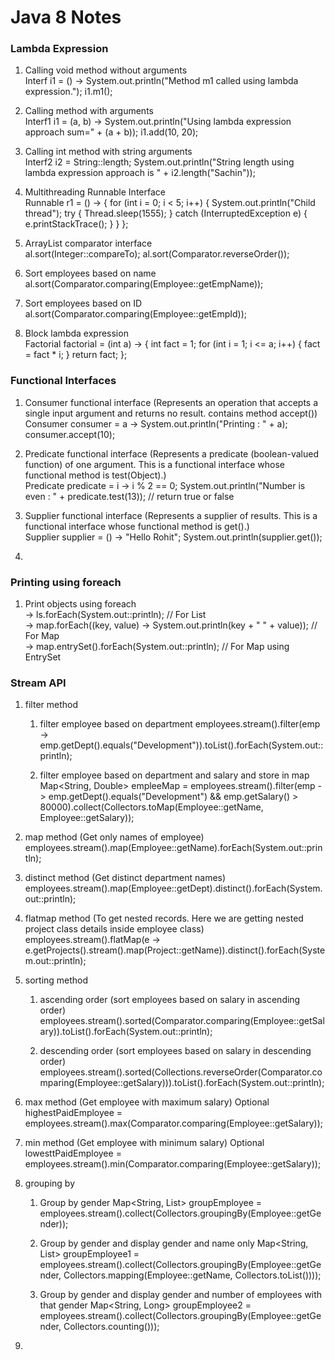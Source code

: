 # Java 8 Notes #

### Lambda Expression
1. Calling void method without arguments    
   Interf i1 = () -> System.out.println("Method m1 called using lambda expression.");
   i1.m1();

2. Calling method with arguments  
   Interf1 i1 = (a, b) -> System.out.println("Using lambda expression approach sum=" + (a + b));
   i1.add(10, 20);

3. Calling int method with string arguments   
   Interf2 i2 = String::length;
   System.out.println("String length using lambda expression approach is " + i2.length("Sachin"));

4. Multithreading Runnable Interface   
   Runnable r1 = () -> {
   for (int i = 0; i < 5; i++) {
   System.out.println("Child thread");
   try {
   Thread.sleep(1555);
   } catch (InterruptedException e) {
   e.printStackTrace();
   }
   }
   };

5. ArrayList comparator interface   
   al.sort(Integer::compareTo);
   al.sort(Comparator.reverseOrder());

6. Sort employees based on name   
   al.sort(Comparator.comparing(Employee::getEmpName));

7. Sort employees based on ID   
   al.sort(Comparator.comparing(Employee::getEmpId));

8. Block lambda expression   
   Factorial factorial = (int a) -> {
   int fact = 1;
   for (int i = 1; i <= a; i++) {
   fact = fact * i;
   }
   return fact;
   };

### Functional Interfaces
1. Consumer functional interface (Represents an operation that accepts a single input argument and returns no result. contains method accept())   
   Consumer<Integer> consumer = a -> System.out.println("Printing : " + a);
   consumer.accept(10);

2. Predicate functional interface (Represents a predicate (boolean-valued function) of one argument. This is a functional interface whose functional method is test(Object).)    
   Predicate<Integer> predicate = i -> i % 2 == 0;
   System.out.println("Number is even : " + predicate.test(13)); // return true or false

3. Supplier functional interface (Represents a supplier of results. This is a functional interface whose functional method is get().)  
   Supplier<String> supplier = () -> "Hello Rohit";
   System.out.println(supplier.get());
4. 



### Printing using foreach 
1. Print objects using foreach  <br/>
-> ls.forEach(System.out::println); // For List <br/>
-> map.forEach((key, value) -> System.out.println(key + " " + value)); // For Map  <br/>
-> map.entrySet().forEach(System.out::println); // For Map using EntrySet  <br/>


### Stream API 
1. filter method 
   1. filter employee based on department
      employees.stream().filter(emp -> emp.getDept().equals("Development")).toList().forEach(System.out::println);
   
   2. filter employee based on department and salary and store in map
      Map<String, Double> empleeMap = employees.stream().filter(emp -> emp.getDept().equals("Development") && emp.getSalary() > 80000).collect(Collectors.toMap(Employee::getName, Employee::getSalary));

2. map method (Get only names of employee)
   employees.stream().map(Employee::getName).forEach(System.out::println);

3. distinct method (Get distinct department names)
   employees.stream().map(Employee::getDept).distinct().forEach(System.out::println);

4. flatmap method (To get nested records. Here we are getting nested project class details inside employee class)
   employees.stream().flatMap(e -> e.getProjects().stream().map(Project::getName)).distinct().forEach(System.out::println);

5. sorting method
   1. ascending order (sort employees based on salary in ascending order)
      employees.stream().sorted(Comparator.comparing(Employee::getSalary)).toList().forEach(System.out::println);
   
   2. descending order (sort employees based on salary in descending order)
      employees.stream().sorted(Collections.reverseOrder(Comparator.comparing(Employee::getSalary))).toList().forEach(System.out::println);
   
6. max method (Get employee with maximum salary)
   Optional<Employee> highestPaidEmployee = employees.stream().max(Comparator.comparing(Employee::getSalary));

7. min method (Get employee with minimum salary)
   Optional<Employee> lowesttPaidEmployee = employees.stream().min(Comparator.comparing(Employee::getSalary));

8. grouping by
   1. Group by gender
      Map<String, List<Employee>> groupEmployee = employees.stream().collect(Collectors.groupingBy(Employee::getGender));  
   
   2.  Group by gender and display gender and name only
       Map<String, List<String>> groupEmployee1 = employees.stream().collect(Collectors.groupingBy(Employee::getGender, Collectors.mapping(Employee::getName, Collectors.toList())));   
   
   3. Group by gender and display gender and number of employees with that gender
      Map<String, Long> groupEmployee2 = employees.stream().collect(Collectors.groupingBy(Employee::getGender, Collectors.counting()));
   
9. 
